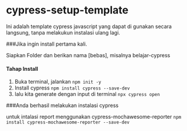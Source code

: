 # cypress-setup-template
Ini adalah template cypress javascript yang dapat di gunakan secara langsung, tanpa melakukun instalasi ulang lagi.


###Jika ingin install pertama kali.

Siapkan Folder dan berikan nama [bebas], misalnya belajar-cypress 
#### Tahap Install
1. Buka terminal, jalankan `npm init -y`
2. Install cypress `npm install cypress --save-dev`
3. lalu kita generate dengan input di terminal `npx cypress open`

###Anda berhasil melakukan instalasi cypress 

untuk intalasi report menggunakan cypress-mochawesome-reporter
`npm install cypress-mochawesome-reporter --save-dev`

